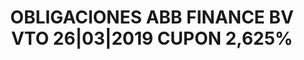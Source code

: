 ---
layout: asset
title: OBLIGACIONES ABB FINANCE BV VTO 26|03|2019 CUPON 2,625%
isin: XS0763122578
---